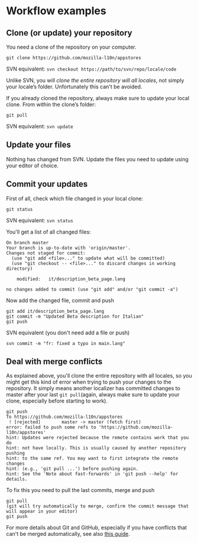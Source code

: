 # Workflow examples

## Clone (or update) your repository
You need a clone of the repository on your computer.
```
git clone https://github.com/mozilla-l10n/appstores
```
SVN equivalent: `svn checkout https://path/to/svn/repo/locale/code`

Unlike SVN, you will *clone the entire repository will all locales*, not simply your locale’s folder. Unfortunately this can't be avoided.

If you already cloned the repository, always make sure to update your local clone. From within the clone’s folder:
```
git pull
```
SVN equivalent: `svn update`

## Update your files
Nothing has changed from SVN. Update the files you need to update using your editor of choice.

## Commit your updates
First of all, check which file changed in your local clone:
```
git status
```
SVN equivalent: `svn status`

You'll get a list of all changed files:

```
On branch master
Your branch is up-to-date with 'origin/master'.
Changes not staged for commit:
  (use "git add <file>..." to update what will be committed)
  (use "git checkout -- <file>..." to discard changes in working directory)

    modified:   it/description_beta_page.lang

no changes added to commit (use "git add" and/or "git commit -a")
```

Now add the changed file, commit and push

```
git add it/description_beta_page.lang
git commit -m "Updated Beta description for Italian"
git push
```

SVN equivalent (you don't need add a file or push)
```
svn commit -m "fr: fixed a typo in main.lang"
```

## Deal with merge conflicts
As explained above, you'll clone the entire repository with all locales, so you might get this kind of error when trying to push your changes to the repository. It simply means another localizer has committed changes to master after your last `git pull`(again, always make sure to update your clone, especially before starting to work).
```
git push
To https://github.com/mozilla-l10n/appstores
 ! [rejected]        master -> master (fetch first)
error: failed to push some refs to 'https://github.com/mozilla-l10n/appstores'
hint: Updates were rejected because the remote contains work that you do
hint: not have locally. This is usually caused by another repository pushing
hint: to the same ref. You may want to first integrate the remote changes
hint: (e.g., 'git pull ...') before pushing again.
hint: See the 'Note about fast-forwards' in 'git push --help' for details.
```

To fix this you need to pull the last commits, merge and push
```
git pull
(git will try automatically to merge, confirm the commit message that will appear in your editor)
git push
```

For more details about Git and GitHub, especially if you have conflicts that can't be merged automatically, see also [this guide](http://flod.org/github/).
